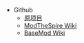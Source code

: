 * Github
    * [原项目](https://github.com/REME-easy/SlayTheSpireModTutorials)
    * [ModTheSpire Wiki](https://github.com/kiooeht/ModTheSpire/wiki)
    * [BaseMod Wiki](https://github.com/daviscook477/BaseMod/wiki)